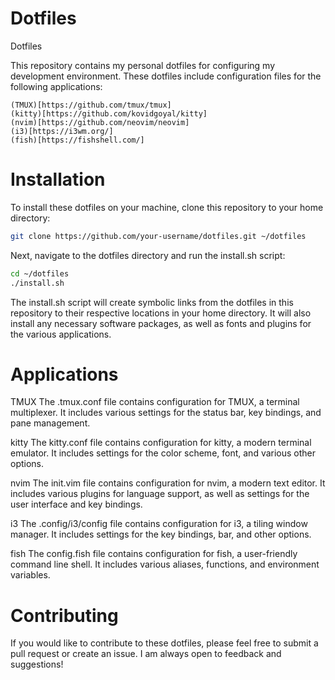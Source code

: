 # Dotfiles

Dotfiles

This repository contains my personal dotfiles for configuring my development environment. These dotfiles include configuration files for the following applications:

    (TMUX)[https://github.com/tmux/tmux]
    (kitty)[https://github.com/kovidgoyal/kitty]
    (nvim)[https://github.com/neovim/neovim]
    (i3)[https://i3wm.org/]
    (fish)[https://fishshell.com/]

# Installation

To install these dotfiles on your machine, clone this repository to your home directory:

```sh
git clone https://github.com/your-username/dotfiles.git ~/dotfiles
```
Next, navigate to the dotfiles directory and run the install.sh script:

```sh
cd ~/dotfiles
./install.sh
```

The install.sh script will create symbolic links from the dotfiles in this repository to their respective locations in your home directory. It will also install any necessary software packages, as well as fonts and plugins for the various applications.

# Applications
TMUX
The .tmux.conf file contains configuration for TMUX, a terminal multiplexer. It includes various settings for the status bar, key bindings, and pane management.

kitty
The kitty.conf file contains configuration for kitty, a modern terminal emulator. It includes settings for the color scheme, font, and various other options.

nvim
The init.vim file contains configuration for nvim, a modern text editor. It includes various plugins for language support, as well as settings for the user interface and key bindings.

i3
The .config/i3/config file contains configuration for i3, a tiling window manager. It includes settings for the key bindings, bar, and other options.

fish
The config.fish file contains configuration for fish, a user-friendly command line shell. It includes various aliases, functions, and environment variables.

# Contributing

If you would like to contribute to these dotfiles, please feel free to submit a pull request or create an issue. I am always open to feedback and suggestions!
